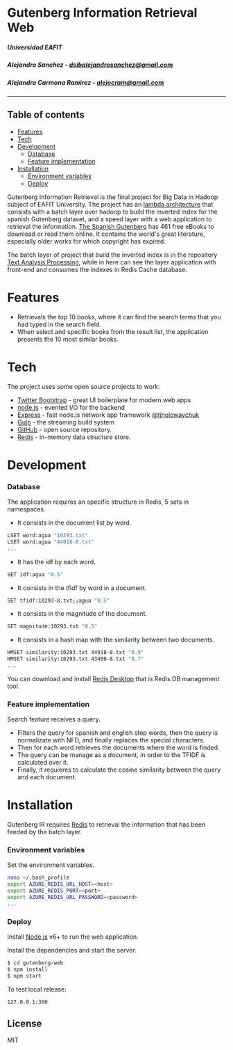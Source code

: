 # Gutenberg Information Retrieval Web
##### Universidad EAFIT
##### Alejandro Sanchez - dsibalejandrosanchez@gmail.com
##### Alejandro Carmona Ramirez - alejocram@gmail.com
***

## Table of contents
  * [Features](#Features)
  * [Tech](#Tech)
  * [Development](#Development)
    * [Database](#Database)
    * [Feature implementation](#Feature-implementation)
  * [Installation](#Installation)
    * [Environment variables](#Environment-variables)
    * [Deploy](###Deploy)

Gutenberg Information Retrieval is the final project for Big Data in Hadoop subject of EAFIT University.
The project has an [lambda architecture] that consists with a batch layer over hadoop to build the inverted index for the spanish Gutenberg dataset, and a speed layer with a web application to retrieval the information.
[The Spanish Gutenberg] has 461 free eBooks to download or read them online. It contains the world's great literature, especially older works for which copyright has expired.

The batch layer of project that build the inverted index is in the repository [Text Analysis Processing], while in here can see the layer application with front-end and consumes the indexes in Redis Cache database. 

# Features

  - Retrievals the top 10 books, where it can find the search terms that you had typed in the search field.
  - When select and specific books from the result list, the application presents the 10 most similar books.

# Tech
The project uses some open source projects to work:

* [Twitter Bootstrap] - great UI boilerplate for modern web apps
* [node.js] - evented I/O for the backend
* [Express] - fast node.js network app framework [@tjholowaychuk]
* [Gulp] - the streaming build system
* [GitHub] - open source repository.
* [Redis] - in-memory data structure store.

# Development

### Database
The application requires an specific structure in Redis, 5 sets in namespaces.

* It consists in the document list by word. 
```sh
LSET word:agua "10293.txt"
LSET word:agua "44918-8.txt"
...
```

* It has the idf by each word.
```sh
SET idf:agua "0.5"
```

* It consists in the tfidf by word in a document. 
```sh
SET tfidf:10293-8.txt;;agua "0.5"
```

* It consists in the magnitude of the document. 
```sh
SET magnitude:10293.txt "0.5"
```

* It consists in a hash map with the similarity between two documents.
```sh
HMSET similarity:10293.txt 44918-8.txt "0.9"
HMSET similarity:10293.txt 43400-8.txt "0.7"
...
```

You can download and install [Redis Desktop] that is Redis DB management tool. 

### Feature implementation  
Search feature receives a query.
* Filters the query for spanish and english stop words, then the query is normalizate with NFD, and finally replaces the special characters. 
* Then for each word retrieves the documents where the word is finded.
* The query can be manage as a document, in order to the TFIDF is calculated over it.
* Finally, it requieres to calculate the cosine similarity between the query and each document.

# Installation
Gutenberg IR requires [Redis] to retrieval the information that has been feeded by the batch layer. 
### Environment variables
Set the environment variables.
```sh
nano ~/.bash_profile
export AZURE_REDIS_URL_HOST=<host>
export AZURE_REDIS_PORT=<port>
export AZURE_REDIS_URL_PASSWORD=<password>
...
```

### Deploy
Install [Node.js](https://nodejs.org/) v6+ to run the web application.

Install the dependencies and start the server.
```sh
$ cd gutenberg-web
$ npm install
$ npm start
```

To test local release:
```sh
127.0.0.1:300
```

License
----

MIT

[//]: # (These are reference links used in the body of this note and get stripped out when the markdown processor does its job. There is no need to format nicely because it shouldn't be seen. Thanks SO - http://stackoverflow.com/questions/4823468/store-comments-in-markdown-syntax)


   [lambda architecture]: <https://en.wikipedia.org/wiki/Lambda_architecture>
   [alejocram]: <https://github.com/alejocram>
   [ibalejandro]: <https://github.com/ibalejandro>
   [The Spanish Gutenberg]: <https://www.gutenberg.org/browse/languages/es>
   [Text Analysis Processing]: <https://github.com/ibalejandro/pc_labs_text_analysis_processing>
   [Twitter Bootstrap]: <http://twitter.github.com/bootstrap/>
   [node.js]: <http://nodejs.org>
   [jQuery]: <http://jquery.com>
   [@tjholowaychuk]: <http://twitter.com/tjholowaychuk>
   [express]: <http://expressjs.com>
   [Gulp]: <http://gulpjs.com>
   [GitHub]: <https://github.com>
   [Redis]: <https://redis.io>
   [Redis Desktop]: <https://redisdesktop.com>
   
   

   [PlDb]: <https://github.com/joemccann/dillinger/tree/master/plugins/dropbox/README.md>
   [PlGh]: <https://github.com/joemccann/dillinger/tree/master/plugins/github/README.md>
   [PlGd]: <https://github.com/joemccann/dillinger/tree/master/plugins/googledrive/README.md>
   [PlOd]: <https://github.com/joemccann/dillinger/tree/master/plugins/onedrive/README.md>
   [PlMe]: <https://github.com/joemccann/dillinger/tree/master/plugins/medium/README.md>
   [PlGa]: <https://github.com/RahulHP/dillinger/blob/master/plugins/googleanalytics/README.md>